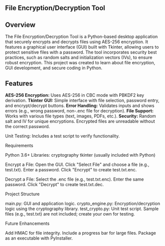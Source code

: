 ## File Encryption/Decryption Tool
## Overview
The File Encryption/Decryption Tool is a Python-based desktop application that securely encrypts and decrypts files using AES-256 encryption. It features a graphical user interface (GUI) built with Tkinter, allowing users to protect sensitive files with a password. The tool incorporates security best practices, such as random salts and initialization vectors (IVs), to ensure robust encryption.
This project was created to learn about file encryption, GUI development, and secure coding in Python.

## Features
**AES-256 Encryption:** Uses AES-256 in CBC mode with PBKDF2 key derivation.
**Tkinter GUI:** Simple interface with file selection, password entry, and encrypt/decrypt buttons.
**Error Handling:** Validates inputs and shows errors (e.g., wrong password, non-.enc file for decryption).
**File Support:** Works with various file types (text, images, PDFs, etc.).
**Security:** Random salt and IV for unique encryptions.
Encrypted files are unreadable without the correct password.


Unit Testing: Includes a test script to verify functionality.

Requirements

Python 3.6+
Libraries:
cryptography
tkinter (usually included with Python)


Encrypt a File:
Open the GUI.
Click "Select File" and choose a file (e.g., test.txt).
Enter a password.
Click "Encrypt" to create test.txt.enc.


Decrypt a File:
Select the .enc file (e.g., test.txt.enc).
Enter the same password.
Click "Decrypt" to create test.txt.dec.



Project Structure

main.py: GUI and application logic.
crypto_engine.py: Encryption/decryption logic using the cryptography library.
test_crypto.py: Unit test script.
Sample files (e.g., test.txt) are not included; create your own for testing.

Future Enhancements

Add HMAC for file integrity.
Include a progress bar for large files.
Package as an executable with PyInstaller.

